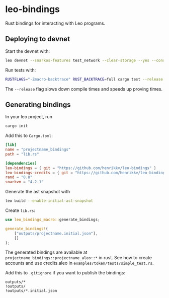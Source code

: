# leo-bindings

Rust bindings for interacting with Leo programs.


## Deploying to devnet

Start the devnet with:
```bash
leo devnet --snarkos-features test_network --clear-storage --yes --consensus-heights 0,1,2,3,4,5,6,7,8,9 --snarkos ~/.cargo/bin/snarkos --tmux
```

Run tests with:
```bash
RUSTFLAGS="-Zmacro-backtrace" RUST_BACKTRACE=full cargo test --release -- --nocapture
```
The `--release` flag slows down compile times and speeds up proving times.


## Generating bindings

In your leo project, run 
```bash
cargo init
```

Add this to `Cargo.toml`:
```toml
[lib]
name = "projectname_bindings"
path = "lib.rs"

[dependencies]
leo-bindings = { git = "https://github.com/henrikkv/leo-bindings" }
leo-bindings-credits = { git = "https://github.com/henrikkv/leo-bindings" }
rand = "0.8"
snarkvm = "4.2.1"
```

Generate the ast snapshot with 
```bash
leo build --enable-initial-ast-snapshot
```

Create `lib.rs`:
```rust
use leo_bindings_macro::generate_bindings;

generate_bindings!(
    ["outputs/projectname.initial.json"],
    []
);
```
The generated bindings are available at `projectname_bindings::projectname_aleo::*` in rust.
See how to create accounts and use credits.aleo in `examples/token/tests/simple_test.rs`.

Add this to `.gitignore` if you want to publish the bindings:
```gitignore
outputs/*
!outputs/
!outputs/*.initial.json
```
